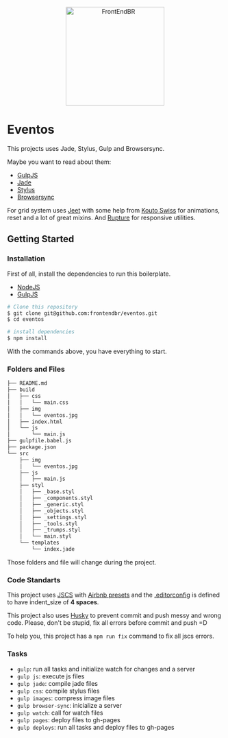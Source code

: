 <p align="center">
  <img src="https://avatars0.githubusercontent.com/u/16963863?v=3&s=200.jpg" alt="FrontEndBR" width="230" />
</p>

# Eventos

This projects uses Jade, Stylus, Gulp and Browsersync.

Maybe you want to read about them:
- [GulpJS](http://gulpjs.com/)
- [Jade](http://jade-lang.com/)
- [Stylus](http://learnboost.github.io/stylus/)
- [Browsersync](https://www.browsersync.io/)

For grid system uses [Jeet](http://jeet.gs/) with some help from [Kouto Swiss](http://kouto-swiss.io/) for animations, reset and a lot of great mixins. And [Rupture](https://github.com/jenius/rupture) for responsive utilities.

## Getting Started

### Installation

First of all, install the dependencies to run this boilerplate.

- [NodeJS](http://nodejs.org/)
- [GulpJS](http://gulpjs.com/)


```sh
# Clone this repository
$ git clone git@github.com:frontendbr/eventos.git
$ cd eventos

# install dependencies
$ npm install
```

With the commands above, you have everything to start.

### Folders and Files

```sh
├── README.md
├── build
│   ├── css
│   │   └── main.css
│   ├── img
│   │   └── eventos.jpg
│   ├── index.html
│   └── js
│       └── main.js
├── gulpfile.babel.js
├── package.json
└── src
    ├── img
    │   └── eventos.jpg
    ├── js
    │   ├── main.js
    ├── styl
    │   ├── _base.styl
    │   ├── _components.styl
    │   ├── _generic.styl
    │   ├── _objects.styl
    │   ├── _settings.styl
    │   ├── _tools.styl
    │   ├── _trumps.styl
    │   └── main.styl
    └── templates
        └── index.jade
```

Those folders and file will change during the project.

### Code Standarts

This project uses [JSCS](http://jscs.info/) with [Airbnb presets](https://github.com/airbnb/javascript) and the [.editorconfig](https://github.com/frontendbr/eventos/blob/skeleton/.editorconfig) is defined to have indent_size of **4 spaces**.

This project also uses [Husky](https://github.com/typicode/husky) to prevent commit and push messy and wrong code. Please, don't be stupid, fix all errors before commit and push =D

To help you, this project has a `npm run fix` command to fix all jscs errors.

### Tasks

- `gulp`: run all tasks and initialize watch for changes and a server
- `gulp js`: execute js files
- `gulp jade`: compile jade files
- `gulp css`: compile stylus files
- `gulp images`: compress image files
- `gulp browser-sync`: inicialize a server
- `gulp watch`: call for watch files
- `gulp pages`: deploy files to gh-pages
- `gulp deploys`: run all tasks and deploy files to gh-pages
